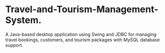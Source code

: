 # Travel-and-Tourism-Management-System.
A Java-based desktop application using Swing and JDBC for managing travel bookings, customers, and tourism packages with MySQL database support.
